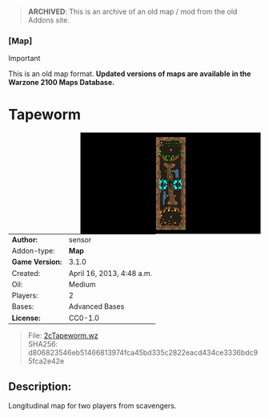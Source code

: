 > **ARCHIVED**: This is an archive of an old map / mod from the old Addons site.

### [Map]

> [!IMPORTANT]
> This is an old map format. **Updated versions of maps are available in the Warzone 2100 Maps Database.**

# Tapeworm

<img src="./preview.jpg" align="right" />

| | |
| - | - |
| __Author:__ | sensor |
| Addon-type: | __Map__ |
| __Game Version:__ | 3.1.0 |
| Created: | April 16, 2013, 4:48 a.m. |
| Oil: | Medium |
| Players: | 2 |
| Bases: | Advanced Bases |
| __License:__ | CC0-1.0 |

> File: [2cTapeworm.wz](https://github.com/Warzone2100/old-addons-site/raw/main/assets/134/2cTapeworm.wz)  
> SHA256: d806823546eb51466813974fca45bd335c2822eacd434ce3336bdc95fca2e42e

## Description:

Longitudinal map for two players from scavengers.

